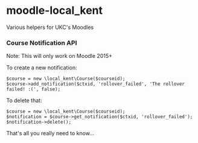 moodle-local_kent
=================

Various helpers for UKC's Moodles

### Course Notification API
Note: This will only work on Moodle 2015+

To create a new notification:
```
$course = new \local_kent\Course($courseid);
$course->add_notification($ctxid, 'rollover_failed', 'The rollover failed! :(', false);
```

To delete that:
```
$course = new \local_kent\Course($courseid);
$notification = $course->get_notification($ctxid, 'rollover_failed');
$notification->delete();
```

That's all you really need to know...
